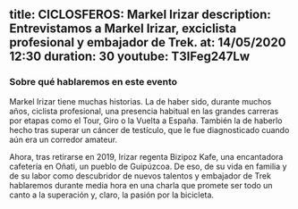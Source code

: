 title: CICLOSFEROS: Markel Irizar 
description: Entrevistamos a Markel Irizar, exciclista profesional y embajador de Trek.
at: 14/05/2020 12:30
duration: 30
youtube: T3IFeg247Lw
----
### Sobre qué hablaremos en este evento

Markel Irizar tiene muchas historias. La de haber sido, durante muchos años, ciclista profesional, una presencia habitual en las grandes carreras por etapas como el Tour, Giro o la Vuelta a España. También la de haberlo hecho tras superar un cáncer de testículo, que le fue diagnosticado cuando aún era un corredor amateur.

Ahora, tras retirarse en 2019, Irizar regenta Bizipoz Kafe, una encantadora cafetería en Oñati, un pueblo de Guipúzcoa. De eso, de su vida en familia y de su labor como descubridor de nuevos talentos y embajador de Trek hablaremos durante media hora en una charla que promete ser todo un canto a la superación y, claro, la pasión por la bicicleta. 
